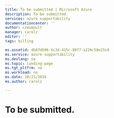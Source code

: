 ```yaml
---
title: To be submitted | Microsoft Azure
description: To be submitted.
services: azure supportability
documentationcenter: ''
author: czeumault
manager: carolz
editor: ''
tags: billing

ms.assetid: db07d696-4c3d-415c-8977-a226c58e25c0
ms.service: azure-supportability
ms.devlang: na
ms.topic: landing-page
ms.tgt_pltfrm: na
ms.workload: na
ms.date: 10/21/2016
ms.author: carolz

---
```

# To be submitted.

